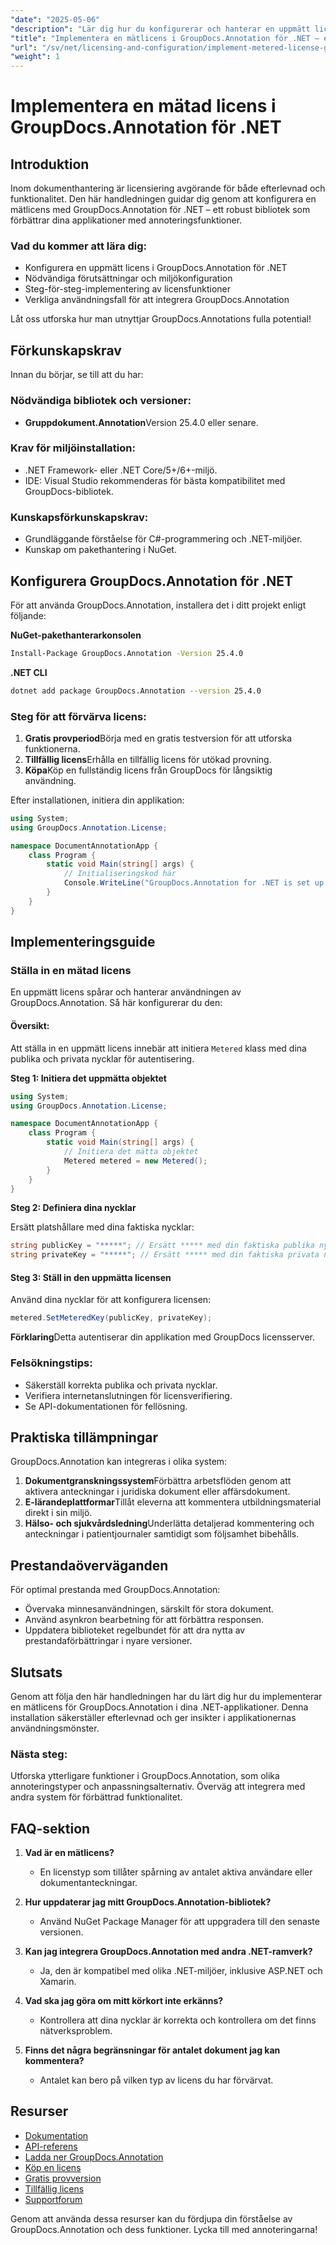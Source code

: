 ```yaml
---
"date": "2025-05-06"
"description": "Lär dig hur du konfigurerar och hanterar en uppmätt licens med GroupDocs.Annotation för .NET, vilket säkerställer efterlevnad och optimal funktionalitet."
"title": "Implementera en mätlicens i GroupDocs.Annotation för .NET – en omfattande guide"
"url": "/sv/net/licensing-and-configuration/implement-metered-license-groupdocs-annotation-net/"
"weight": 1
---
```


# Implementera en mätad licens i GroupDocs.Annotation för .NET

## Introduktion

Inom dokumenthantering är licensiering avgörande för både efterlevnad och funktionalitet. Den här handledningen guidar dig genom att konfigurera en mätlicens med GroupDocs.Annotation för .NET – ett robust bibliotek som förbättrar dina applikationer med annoteringsfunktioner.

### Vad du kommer att lära dig:
- Konfigurera en uppmätt licens i GroupDocs.Annotation för .NET
- Nödvändiga förutsättningar och miljökonfiguration
- Steg-för-steg-implementering av licensfunktioner
- Verkliga användningsfall för att integrera GroupDocs.Annotation

Låt oss utforska hur man utnyttjar GroupDocs.Annotations fulla potential!

## Förkunskapskrav

Innan du börjar, se till att du har:

### Nödvändiga bibliotek och versioner:
- **Gruppdokument.Annotation**Version 25.4.0 eller senare.

### Krav för miljöinstallation:
- .NET Framework- eller .NET Core/5+/6+-miljö.
- IDE: Visual Studio rekommenderas för bästa kompatibilitet med GroupDocs-bibliotek.

### Kunskapsförkunskapskrav:
- Grundläggande förståelse för C#-programmering och .NET-miljöer.
- Kunskap om pakethantering i NuGet.

## Konfigurera GroupDocs.Annotation för .NET

För att använda GroupDocs.Annotation, installera det i ditt projekt enligt följande:

**NuGet-pakethanterarkonsolen**
```bash
Install-Package GroupDocs.Annotation -Version 25.4.0
```

**.NET CLI**
```bash
dotnet add package GroupDocs.Annotation --version 25.4.0
```

### Steg för att förvärva licens:
1. **Gratis provperiod**Börja med en gratis testversion för att utforska funktionerna.
2. **Tillfällig licens**Erhålla en tillfällig licens för utökad provning.
3. **Köpa**Köp en fullständig licens från GroupDocs för långsiktig användning.

Efter installationen, initiera din applikation:

```csharp
using System;
using GroupDocs.Annotation.License;

namespace DocumentAnnotationApp {
    class Program {
        static void Main(string[] args) {
            // Initialiseringskod här
            Console.WriteLine("GroupDocs.Annotation for .NET is set up!");
        }
    }
}
```

## Implementeringsguide

### Ställa in en mätad licens

En uppmätt licens spårar och hanterar användningen av GroupDocs.Annotation. Så här konfigurerar du den:

#### Översikt:
Att ställa in en uppmätt licens innebär att initiera `Metered` klass med dina publika och privata nycklar för autentisering.

**Steg 1: Initiera det uppmätta objektet**

```csharp
using System;
using GroupDocs.Annotation.License;

namespace DocumentAnnotationApp {
    class Program {
        static void Main(string[] args) {
            // Initiera det mätta objektet
            Metered metered = new Metered();
        }
    }
}
```

**Steg 2: Definiera dina nycklar**

Ersätt platshållare med dina faktiska nycklar:

```csharp
string publicKey = "*****"; // Ersätt ***** med din faktiska publika nyckel
string privateKey = "*****"; // Ersätt ***** med din faktiska privata nyckel
```

#### Steg 3: Ställ in den uppmätta licensen

Använd dina nycklar för att konfigurera licensen:

```csharp
metered.SetMeteredKey(publicKey, privateKey);
```

**Förklaring**Detta autentiserar din applikation med GroupDocs licensserver.

### Felsökningstips:
- Säkerställ korrekta publika och privata nycklar.
- Verifiera internetanslutningen för licensverifiering.
- Se API-dokumentationen för fellösning.

## Praktiska tillämpningar

GroupDocs.Annotation kan integreras i olika system:

1. **Dokumentgranskningssystem**Förbättra arbetsflöden genom att aktivera anteckningar i juridiska dokument eller affärsdokument.
2. **E-lärandeplattformar**Tillåt eleverna att kommentera utbildningsmaterial direkt i sin miljö.
3. **Hälso- och sjukvårdsledning**Underlätta detaljerad kommentering och anteckningar i patientjournaler samtidigt som följsamhet bibehålls.

## Prestandaöverväganden

För optimal prestanda med GroupDocs.Annotation:
- Övervaka minnesanvändningen, särskilt för stora dokument.
- Använd asynkron bearbetning för att förbättra responsen.
- Uppdatera biblioteket regelbundet för att dra nytta av prestandaförbättringar i nyare versioner.

## Slutsats

Genom att följa den här handledningen har du lärt dig hur du implementerar en mätlicens för GroupDocs.Annotation i dina .NET-applikationer. Denna installation säkerställer efterlevnad och ger insikter i applikationernas användningsmönster.

### Nästa steg:
Utforska ytterligare funktioner i GroupDocs.Annotation, som olika annoteringstyper och anpassningsalternativ. Överväg att integrera med andra system för förbättrad funktionalitet.

## FAQ-sektion

1. **Vad är en mätlicens?**
   - En licenstyp som tillåter spårning av antalet aktiva användare eller dokumentanteckningar.

2. **Hur uppdaterar jag mitt GroupDocs.Annotation-bibliotek?**
   - Använd NuGet Package Manager för att uppgradera till den senaste versionen.

3. **Kan jag integrera GroupDocs.Annotation med andra .NET-ramverk?**
   - Ja, den är kompatibel med olika .NET-miljöer, inklusive ASP.NET och Xamarin.

4. **Vad ska jag göra om mitt körkort inte erkänns?**
   - Kontrollera att dina nycklar är korrekta och kontrollera om det finns nätverksproblem.

5. **Finns det några begränsningar för antalet dokument jag kan kommentera?**
   - Antalet kan bero på vilken typ av licens du har förvärvat.

## Resurser
- [Dokumentation](https://docs.groupdocs.com/annotation/net/)
- [API-referens](https://reference.groupdocs.com/annotation/net/)
- [Ladda ner GroupDocs.Annotation](https://releases.groupdocs.com/annotation/net/)
- [Köp en licens](https://purchase.groupdocs.com/buy)
- [Gratis provversion](https://releases.groupdocs.com/annotation/net/)
- [Tillfällig licens](https://purchase.groupdocs.com/temporary-license/)
- [Supportforum](https://forum.groupdocs.com/c/annotation/)

Genom att använda dessa resurser kan du fördjupa din förståelse av GroupDocs.Annotation och dess funktioner. Lycka till med annoteringarna!